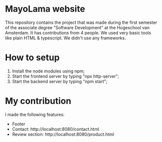 # MayoLama website
This repository contains the project that was made during the first semester of the associate degree "Software Development" at the Hogeschool van Amsterdam. 
It has contributions from 4 people. We used very basic tools like plain HTML & typescript. We didn't use any frameworks.

# How to setup

1. Install the node modules using npm;
2. Start the frontend server by typing "npx http-server";
3. Start the backend server by typing "npm start";

# My contribution

I made the following features:
- Footer
- Contact: http://localhost:8080/contact.html
- Review section: http://localhost:8080/product.html


